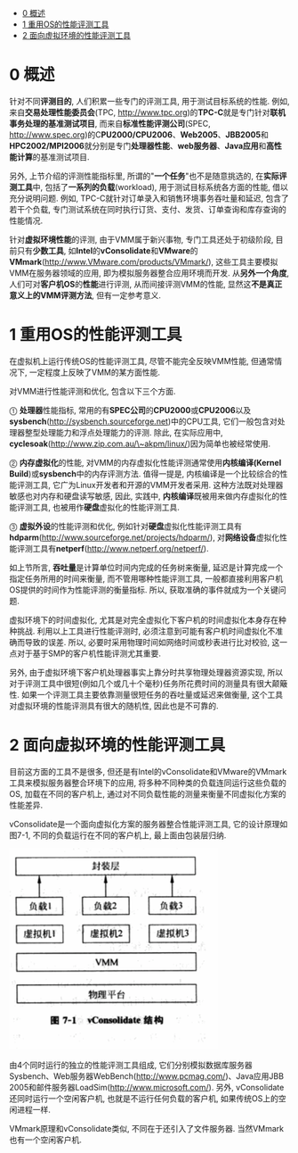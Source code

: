 
<!-- @import "[TOC]" {cmd="toc" depthFrom=1 depthTo=6 orderedList=false} -->

<!-- code_chunk_output -->

* [0 概述](#0-概述)
* [1 重用OS的性能评测工具](#1-重用os的性能评测工具)
* [2 面向虚拟环境的性能评测工具](#2-面向虚拟环境的性能评测工具)

<!-- /code_chunk_output -->

# 0 概述

针对不同**评测目的**, 人们积累一些专门的评测工具, 用于测试目标系统的性能. 例如, 来自**交易处理性能委员会**(TPC, http://www.tpc.org)的**TPC\-C**就是专门针对**联机事务处理的基准测试项目**, 而来自**标准性能评测公司**(SPEC, http://www.spec.org)的C**PU2000/CPU2006**、**Web2005**、**JBB2005**和**HPC2002/MPI2006**就分别是专门**处理器性能**、**web服务器**、**Java应用**和**高性能计算**的基准测试项目.

另外, 上节介绍的评测性能指标里, 所谓的"**一个任务**"也不是随意挑选的, 在**实际评测工具**中, 包括了**一系列的负载**(workload), 用于测试目标系统各方面的性能, 借以充分说明问题. 例如, TPC\-C就针对订单录入和销售环境事务吞吐量和延迟, 包含了若干个负载, 专门测试系统在同时执行订货、支付、发货、订单查询和库存查询的性能情况.

针对**虚拟环境性能**的评测, 由于VMM属于新兴事物, 专门工具还处于初级阶段, 目前只有**少数工具**, 如**Intel**的**vConsolidate**和**VMware**的**VMmark**(http://www.VMware.com/products/VMmark/), 这些工具主要模拟VMM在服务器领域的应用, 即为模拟服务器整合应用环境而开发. 从**另外一个角度**, 人们可对**客户机OS**的**性能**进行评测, 从而间接评测VMM的性能, 显然这**不是真正意义上的VMM评测方法**, 但有一定参考意义.

# 1 重用OS的性能评测工具

在虚拟机上运行传统OS的性能评测工具, 尽管不能完全反映VMM性能, 但通常情况下, 一定程度上反映了VMM的某方面性能. 

对VMM进行性能评测和优化, 包含以下三个方面.

⓵ **处理器**性能指标, 常用的有**SPEC公司**的**CPU2000**或**CPU2006**以及**sysbench**(http://sysbench.sourceforge.net)中的CPU工具, 它们一般包含对处理器整型处理能力和浮点处理能力的评测. 除此, 在实际应用中, **cyclesoak**(http://www.zip.com.au/\~akpm/linux/)因为简单也被经常使用.

⓶ **内存虚拟化**的性能, 对VMM的内存虚拟化性能评测通常使用**内核编译(Kernel Build**)或**sysbench**中的内存评测方法. 值得一提是, 内核编译是一个比较综合的性能评测工具, 它广为Linux开发者和开源的VMM开发者采用. 这种方法既对处理器敏感也对内存和硬盘读写敏感, 因此, 实践中, **内核编译**既被用来做内存虚拟化的性能评测工具, 也被用作**硬盘**虚拟化的性能评测工具.

⓷ **虚拟外设**的性能评测和优化, 例如针对**硬盘**虚拟化性能评测工具有**hdparm**(http://www.sourceforge.net/projects/hdparm/), 对**网络设备**虚拟化性能评测工具有**netperf**(http://www.netperf.org/netperf/).

如上节所言, **吞吐量**是计算单位时间内完成的任务树来衡量, 延迟是计算完成一个指定任务所用的时间来衡量, 而不管用哪种性能评测工具, 一般都直接利用客户机OS提供的时间作为性能评测的衡量指标. 所以, 获取准确的事件就成为一个关键问题. 

虚拟环境下的时间虚拟化, 尤其是对完全虚拟化下客户机的时间虚拟化本身存在种种挑战. 利用以上工具进行性能评测时, 必须注意到可能有客户机时间虚拟化不准确而导致的误差. 所以, 必要时采用物理时间如网络时间或秒表进行比对校验, 这一点对于基于SMP的客户机性能评测尤其重要. 

另外, 由于虚拟环境下客户机处理器事实上靠分时共享物理处理器资源实现, 所以对于评测工具中很短(例如几个或几十个毫秒)任务所花费时间的测量具有很大颠簸性. 如果一个评测工具主要依靠测量很短任务的吞吐量或延迟来做衡量, 这个工具对虚拟环境的性能评测具有很大的随机性, 因此也是不可靠的.

# 2 面向虚拟环境的性能评测工具

目前这方面的工具不是很多, 但还是有Intel的vConsolidate和VMware的VMmark工具来模拟服务器整合环境下的应用, 将多种不同种类的负载连同运行这些负载的OS, 加载在不同的客户机上, 通过对不同负载性能的测量来衡量不同虚拟化方案的性能差异.

vConsolidate是一个面向虚拟化方案的服务器整合性能评测工具, 它的设计原理如图7\-1, 不同的负载运行在不同的客户机上, 最上面由包装层归纳. 

![](./images/2019-04-17-14-34-33.png)

由4个同时运行的独立的性能评测工具组成, 它们分别模拟数据库服务器Sysbench、Web服务器WebBench(http://www.pcmag.com/)、Java应用JBB 2005和邮件服务器LoadSim(http://www.microsoft.com/). 另外, vConsolidate还同时运行一个空闲客户机, 也就是不运行任何负载的客户机, 如果传统OS上的空闲进程一样.

VMmark原理和vConsolidate类似, 不同在于还引入了文件服务器. 当然VMmark也有一个空闲客户机.